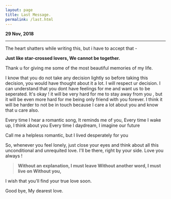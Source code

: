 ```yaml
---
layout: page
title: Last Message.
permalink: /last.html
---
```


**29 Nov, 2018**

---

The heart shatters while writing this, but i have to accept that -

**Just like star-crossed lovers, 
We cannot be together.**

Thank u for giving me some of the most beautiful memories of my life.

I know that you do not take any decision lightly so before taking this decision, you would have thought about it a lot. I will respect ur decision. I can understand that you dont have feelings for me and want us to be seperated. It's okay !  it will be very hard for me to stay away from you , but it will be even more hard for me being only friend with you forever. I think it will be harder to not be in touch because I care a lot about you and know that u care also.

Every time I hear a romantic song,
It reminds me of you,
Every time I wake up,
I think about you
Every time I daydream,
I imagine our future

Call me a helpless romantic,
but I lived desperately for you

So, whenever you feel lonely, just close your eyes and think about all this unconditional and unrequited love. I'll be there, right by your side. Love you always !

>**Without an explanation,
I must leave
Without another word,
I must live on
Without you,**

I wish that you'll find your true love soon.

Good bye, My dearest love.

